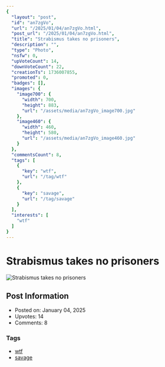 ```yaml
---
{
  "layout": "post",
  "id": "an7zgVo",
  "url": "/2025/01/04/an7zgVo.html",
  "post_url": "/2025/01/04/an7zgVo.html",
  "title": "Strabismus takes no prisoners",
  "description": "",
  "type": "Photo",
  "nsfw": 0,
  "upVoteCount": 14,
  "downVoteCount": 22,
  "creationTs": 1736007855,
  "promoted": 0,
  "badges": [],
  "images": {
    "image700": {
      "width": 700,
      "height": 883,
      "url": "/assets/media/an7zgVo_image700.jpg"
    },
    "image460": {
      "width": 460,
      "height": 580,
      "url": "/assets/media/an7zgVo_image460.jpg"
    }
  },
  "commentsCount": 8,
  "tags": [
    {
      "key": "wtf",
      "url": "/tag/wtf"
    },
    {
      "key": "savage",
      "url": "/tag/savage"
    }
  ],
  "interests": [
    "wtf"
  ]
}
---
```


# Strabismus takes no prisoners

![Strabismus takes no prisoners](/assets/media/an7zgVo_image700.jpg)

## Post Information

- Posted on: January 04, 2025
- Upvotes: 14
- Comments: 8

### Tags

- [wtf](/tag/wtf)
- [savage](/tag/savage)
